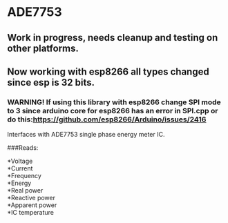 # ADE7753

## Work in progress, needs cleanup and testing on other platforms.
## Now working with esp8266 all types changed since esp is 32 bits.
### WARNING! If using this library with esp8266 change SPI mode to 3 since arduino core for esp8266 has an error in SPI.cpp or do this:https://github.com/esp8266/Arduino/issues/2416

Interfaces with ADE7753 single phase energy meter IC.

###Reads:

*Voltage  
*Current  
*Frequency  
*Energy  
*Real power  
*Reactive power  
*Apparent power  
*IC temperature  

